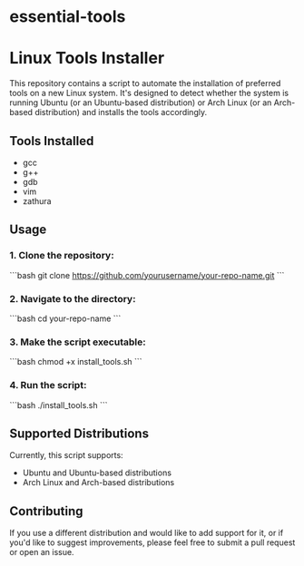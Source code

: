 # essential-tools
# Linux Tools Installer

This repository contains a script to automate the installation of preferred tools on a new Linux system. It's designed to detect whether the system is running Ubuntu (or an Ubuntu-based distribution) or Arch Linux (or an Arch-based distribution) and installs the tools accordingly.

## Tools Installed

- gcc
- g++
- gdb
- vim
- zathura

## Usage

### 1. Clone the repository:

\```bash
git clone https://github.com/yourusername/your-repo-name.git
\```

### 2. Navigate to the directory:

\```bash
cd your-repo-name
\```

### 3. Make the script executable:

\```bash
chmod +x install_tools.sh
\```

### 4. Run the script:

\```bash
./install_tools.sh
\```

## Supported Distributions

Currently, this script supports:

- Ubuntu and Ubuntu-based distributions
- Arch Linux and Arch-based distributions

## Contributing

If you use a different distribution and would like to add support for it, or if you'd like to suggest improvements, please feel free to submit a pull request or open an issue.

